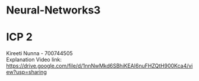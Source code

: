 # Neural-Networks3
# ICP 2
Kireeti Nunna - 700744505   
Explanation Video link: https://drive.google.com/file/d/1nnNwMkd6SBhiKEAI6nuFHZQtH900Kca4/view?usp=sharing
